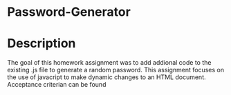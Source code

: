 # Password-Generator
# Description
The goal of this homework assignment was to add addional code to the existing .js file to generate a random password.
This assignment focuses on the use of javacript to make dynamic changes to an HTML document. Acceptance criterian can be found 

